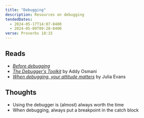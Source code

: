 ```yaml
---
title: "Debugging"
description: Resources on debugging
tendedDates:
  - 2024-05-17T14:07-0400
  - 2024-05-09T09:28-0400
verse: Proverbs 18:15
---
```


## Reads

- [_Before debugging_](/gardens/before-debugging)
- [_The Debugger's Toolkit_](https://open.substack.com/pub/addyo/p/the-debuggers-toolkit)
  by Addy Osmani
- [_When debugging, your attitude matters_](https://jvns.ca/blog/debugging-attitude-matters/)
  by Julia Evans

## Thoughts

- Using the debugger is (almost) always worth the time
- When debugging, always put a breakpoint in the catch block
